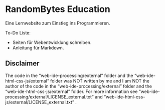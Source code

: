 # RandomBytes Education
Eine Lernwebsite zum Einstieg ins Programmieren.

To-Do Liste:
- Seiten für Webentwicklung schreiben.
- Anleitung für Markdown.

## Disclaimer
The code in the “web-ide-processing/external” folder and the “web-ide-html-css-js/external” folder was NOT written by me and I am NOT the author of the code in the “web-ide-processing/external” folder and the “web-ide-html-css-js/external” folder. For more information see “web-ide-processing/external/LICENSE_external.txt” and “web-ide-html-css-js/external/LICENSE_external.txt” .
